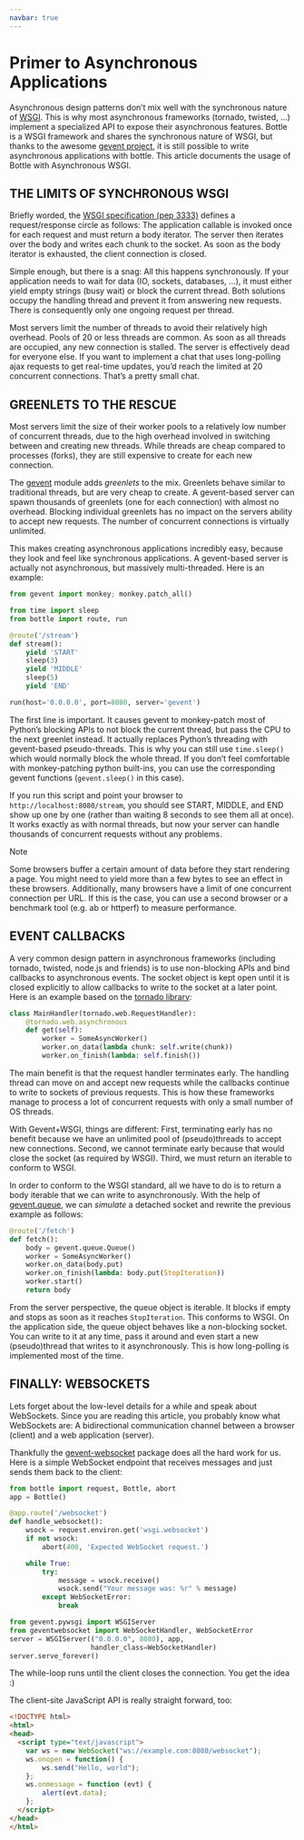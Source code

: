 ```yaml
---
navbar: true
---
```


# Primer to Asynchronous Applications

Asynchronous design patterns don’t mix well with the synchronous nature of [WSGI](http://www.python.org/dev/peps/pep-3333/). This is why most asynchronous frameworks (tornado, twisted, …) implement a specialized API to expose their asynchronous features. Bottle is a WSGI framework and shares the synchronous nature of WSGI, but thanks to the awesome [gevent project](http://www.gevent.org/), it is still possible to write asynchronous applications with bottle. This article documents the usage of Bottle with Asynchronous WSGI.

## THE LIMITS OF SYNCHRONOUS WSGI

Briefly worded, the [WSGI specification (pep 3333)](http://www.python.org/dev/peps/pep-3333/) defines a request/response circle as follows: The application callable is invoked once for each request and must return a body iterator. The server then iterates over the body and writes each chunk to the socket. As soon as the body iterator is exhausted, the client connection is closed.

Simple enough, but there is a snag: All this happens synchronously. If your application needs to wait for data (IO, sockets, databases, …), it must either yield empty strings (busy wait) or block the current thread. Both solutions occupy the handling thread and prevent it from answering new requests. There is consequently only one ongoing request per thread.

Most servers limit the number of threads to avoid their relatively high overhead. Pools of 20 or less threads are common. As soon as all threads are occupied, any new connection is stalled. The server is effectively dead for everyone else. If you want to implement a chat that uses long-polling ajax requests to get real-time updates, you’d reach the limited at 20 concurrent connections. That’s a pretty small chat.

## GREENLETS TO THE RESCUE

Most servers limit the size of their worker pools to a relatively low number of concurrent threads, due to the high overhead involved in switching between and creating new threads. While threads are cheap compared to processes (forks), they are still expensive to create for each new connection.

The [gevent](http://www.gevent.org/) module adds _greenlets_ to the mix. Greenlets behave similar to traditional threads, but are very cheap to create. A gevent-based server can spawn thousands of greenlets (one for each connection) with almost no overhead. Blocking individual greenlets has no impact on the servers ability to accept new requests. The number of concurrent connections is virtually unlimited.

This makes creating asynchronous applications incredibly easy, because they look and feel like synchronous applications. A gevent-based server is actually not asynchronous, but massively multi-threaded. Here is an example:

```python
from gevent import monkey; monkey.patch_all()

from time import sleep
from bottle import route, run

@route('/stream')
def stream():
    yield 'START'
    sleep(3)
    yield 'MIDDLE'
    sleep(5)
    yield 'END'

run(host='0.0.0.0', port=8080, server='gevent')
```

The first line is important. It causes gevent to monkey-patch most of Python’s blocking APIs to not block the current thread, but pass the CPU to the next greenlet instead. It actually replaces Python’s threading with gevent-based pseudo-threads. This is why you can still use `time.sleep()` which would normally block the whole thread. If you don’t feel comfortable with monkey-patching python built-ins, you can use the corresponding gevent functions (`gevent.sleep()` in this case).

If you run this script and point your browser to `http://localhost:8080/stream`, you should see START, MIDDLE, and END show up one by one (rather than waiting 8 seconds to see them all at once). It works exactly as with normal threads, but now your server can handle thousands of concurrent requests without any problems.

Note

Some browsers buffer a certain amount of data before they start rendering a page. You might need to yield more than a few bytes to see an effect in these browsers. Additionally, many browsers have a limit of one concurrent connection per URL. If this is the case, you can use a second browser or a benchmark tool (e.g. ab or httperf) to measure performance.

## EVENT CALLBACKS

A very common design pattern in asynchronous frameworks (including tornado, twisted, node.js and friends) is to use non-blocking APIs and bind callbacks to asynchronous events. The socket object is kept open until it is closed explicitly to allow callbacks to write to the socket at a later point. Here is an example based on the [tornado library](http://www.tornadoweb.org/documentation#non-blocking-asynchronous-requests):

```python
class MainHandler(tornado.web.RequestHandler):
    @tornado.web.asynchronous
    def get(self):
        worker = SomeAsyncWorker()
        worker.on_data(lambda chunk: self.write(chunk))
        worker.on_finish(lambda: self.finish())
```

The main benefit is that the request handler terminates early. The handling thread can move on and accept new requests while the callbacks continue to write to sockets of previous requests. This is how these frameworks manage to process a lot of concurrent requests with only a small number of OS threads.

With Gevent+WSGI, things are different: First, terminating early has no benefit because we have an unlimited pool of (pseudo)threads to accept new connections. Second, we cannot terminate early because that would close the socket (as required by WSGI). Third, we must return an iterable to conform to WSGI.

In order to conform to the WSGI standard, all we have to do is to return a body iterable that we can write to asynchronously. With the help of [gevent.queue](http://www.gevent.org/gevent.queue.html), we can _simulate_ a detached socket and rewrite the previous example as follows:

```python
@route('/fetch')
def fetch():
    body = gevent.queue.Queue()
    worker = SomeAsyncWorker()
    worker.on_data(body.put)
    worker.on_finish(lambda: body.put(StopIteration))
    worker.start()
    return body
```

From the server perspective, the queue object is iterable. It blocks if empty and stops as soon as it reaches `StopIteration`. This conforms to WSGI. On the application side, the queue object behaves like a non-blocking socket. You can write to it at any time, pass it around and even start a new (pseudo)thread that writes to it asynchronously. This is how long-polling is implemented most of the time.

## FINALLY: WEBSOCKETS

Lets forget about the low-level details for a while and speak about WebSockets. Since you are reading this article, you probably know what WebSockets are: A bidirectional communication channel between a browser (client) and a web application (server).

Thankfully the [gevent-websocket](http://pypi.python.org/pypi/gevent-websocket/) package does all the hard work for us. Here is a simple WebSocket endpoint that receives messages and just sends them back to the client:

```python
from bottle import request, Bottle, abort
app = Bottle()

@app.route('/websocket')
def handle_websocket():
    wsock = request.environ.get('wsgi.websocket')
    if not wsock:
        abort(400, 'Expected WebSocket request.')

    while True:
        try:
            message = wsock.receive()
            wsock.send("Your message was: %r" % message)
        except WebSocketError:
            break

from gevent.pywsgi import WSGIServer
from geventwebsocket import WebSocketHandler, WebSocketError
server = WSGIServer(("0.0.0.0", 8080), app,
                    handler_class=WebSocketHandler)
server.serve_forever()
```

The while-loop runs until the client closes the connection. You get the idea :)

The client-site JavaScript API is really straight forward, too:

```html
<!DOCTYPE html>
<html>
<head>
  <script type="text/javascript">
    var ws = new WebSocket("ws://example.com:8080/websocket");
    ws.onopen = function() {
        ws.send("Hello, world");
    };
    ws.onmessage = function (evt) {
        alert(evt.data);
    };
  </script>
</head>
</html>
```
